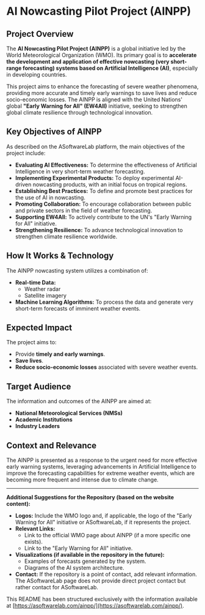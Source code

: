 # AI Nowcasting Pilot Project (AINPP)

## Project Overview

The **AI Nowcasting Pilot Project (AINPP)** is a global initiative led by the World Meteorological Organization (WMO). Its primary goal is to **accelerate the development and application of effective nowcasting (very short-range forecasting) systems based on Artificial Intelligence (AI)**, especially in developing countries.

This project aims to enhance the forecasting of severe weather phenomena, providing more accurate and timely early warnings to save lives and reduce socio-economic losses. The AINPP is aligned with the United Nations' global **"Early Warning for All" (EW4All)** initiative, seeking to strengthen global climate resilience through technological innovation.

## Key Objectives of AINPP

As described on the ASoftwareLab platform, the main objectives of the project include:

* **Evaluating AI Effectiveness:** To determine the effectiveness of Artificial Intelligence in very short-term weather forecasting.
* **Implementing Experimental Products:** To deploy experimental AI-driven nowcasting products, with an initial focus on tropical regions.
* **Establishing Best Practices:** To define and promote best practices for the use of AI in nowcasting.
* **Promoting Collaboration:** To encourage collaboration between public and private sectors in the field of weather forecasting.
* **Supporting EW4All:** To actively contribute to the UN's "Early Warning for All" initiative.
* **Strengthening Resilience:** To advance technological innovation to strengthen climate resilience worldwide.

## How It Works & Technology

The AINPP nowcasting system utilizes a combination of:

* **Real-time Data:**
    * Weather radar
    * Satellite imagery
* **Machine Learning Algorithms:** To process the data and generate very short-term forecasts of imminent weather events.

## Expected Impact

The project aims to:

* Provide **timely and early warnings**.
* **Save lives**.
* **Reduce socio-economic losses** associated with severe weather events.

## Target Audience

The information and outcomes of the AINPP are aimed at:

* **National Meteorological Services (NMSs)**
* **Academic Institutions**
* **Industry Leaders**

## Context and Relevance

The AINPP is presented as a response to the urgent need for more effective early warning systems, leveraging advancements in Artificial Intelligence to improve the forecasting capabilities for extreme weather events, which are becoming more frequent and intense due to climate change.

---

**Additional Suggestions for the Repository (based on the website content):**

* **Logos:** Include the WMO logo and, if applicable, the logo of the "Early Warning for All" initiative or ASoftwareLab, if it represents the project.
* **Relevant Links:**
    * Link to the official WMO page about AINPP (if a more specific one exists).
    * Link to the "Early Warning for All" initiative.
* **Visualizations (if available in the repository in the future):**
    * Examples of forecasts generated by the system.
    * Diagrams of the AI system architecture.
* **Contact:** If the repository is a point of contact, add relevant information. The ASoftwareLab page does not provide direct project contact but rather contact for ASoftwareLab.

This README has been structured exclusively with the information available at [https://asoftwarelab.com/ainpp/](https://asoftwarelab.com/ainpp/).
